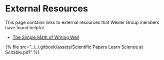 # External Resources

This page contains links to external resources that Wexler Group members have found helpful.

* [The Simple Math of Writing Well](https://pressbooks.pub/writing21stcentury/)

{% file src="../../.gitbook/assets/Scientific Papers  Learn Science at Scitable.pdf" %}
